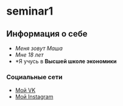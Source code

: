 # seminar1
## Информация о себе
* *Меня зовут Маша*
* *Мне 18 лет*
* *Я учусь в **Высшей школе экономики**
### Социальные сети
* [Мой VK](http://vk.com/maryezhova)
* [Мой Instagram](https://www.instagram.com/maryezhova/)
